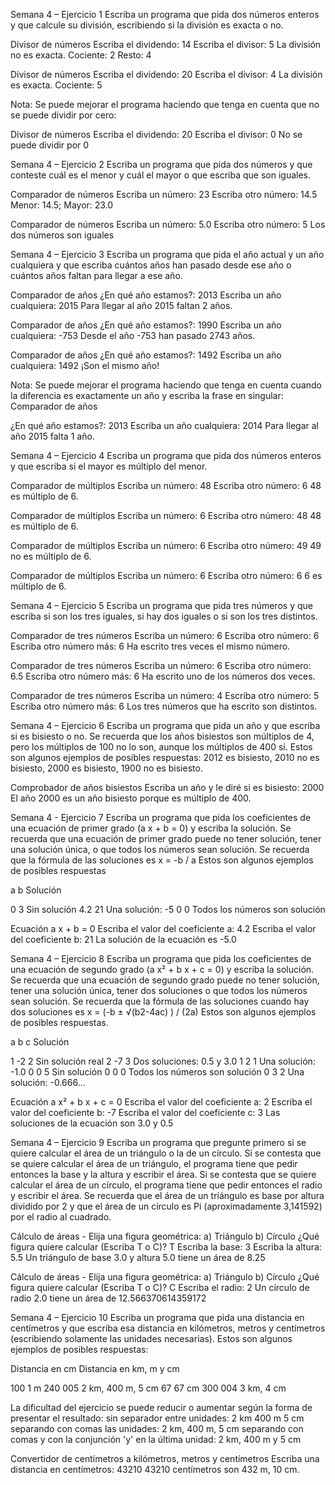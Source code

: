 Semana 4 – Ejercicio 1
Escriba un programa que pida dos números enteros y que calcule su división, escribiendo si la división es exacta o no.

Divisor de números
Escriba el dividendo: 14
Escriba el divisor: 5
La división no es exacta. Cociente: 2 Resto: 4

Divisor de números
Escriba el dividendo: 20
Escriba el divisor: 4
La división es exacta. Cociente: 5

Nota: 
Se puede mejorar el programa haciendo que tenga en cuenta que no se 
puede dividir por cero:

Divisor de números
Escriba el dividendo: 20
Escriba el divisor: 0
No se puede dividir por 0








Semana 4 – Ejercicio 2
Escriba un programa que pida dos números y que conteste cuál es el 
menor y cuál el mayor o que escriba que son iguales.

Comparador de números
Escriba un número: 23
Escriba otro número: 14.5
Menor: 14.5; Mayor: 23.0

Comparador de números
Escriba un número: 5.0
Escriba otro número: 5
Los dos números son iguales










Semana 4 – Ejercicio 3
Escriba un programa que pida el año actual y un año cualquiera y que 
escriba cuántos años han pasado desde ese año o cuántos años faltan 
para llegar a ese año.

Comparador de años
¿En qué año estamos?: 2013
Escriba un año cualquiera: 2015
Para llegar al año 2015 faltan 2 años.

Comparador de años
¿En qué año estamos?: 1990
Escriba un año cualquiera: -753
Desde el año -753 han pasado 2743 años.

Comparador de años
¿En qué año estamos?: 1492
Escriba un año cualquiera: 1492
¡Son el mismo año!

Nota: 
Se puede mejorar el programa haciendo que tenga en cuenta cuando la 
diferencia es exactamente un año y escriba la frase en singular:
Comparador de años

¿En qué año estamos?: 2013
Escriba un año cualquiera: 2014
Para llegar al año 2015 falta 1 año.










Semana 4 – Ejercicio 4
Escriba un programa que pida dos números enteros y que escriba si el 
mayor es múltiplo del menor.

Comparador de múltiplos
Escriba un número: 48
Escriba otro número: 6
48 es múltiplo de 6.

Comparador de múltiplos
Escriba un número: 6
Escriba otro número: 48
48 es múltiplo de 6.

Comparador de múltiplos
Escriba un número: 6
Escriba otro número: 49
49 no es múltiplo de 6.

Comparador de múltiplos
Escriba un número: 6
Escriba otro número: 6
6 es múltiplo de 6.








Semana 4 – Ejercicio 5
Escriba un programa que pida tres números y que escriba si son los tres 
iguales, si hay dos iguales o si son los tres distintos.

Comparador de tres números
Escriba un número: 6
Escriba otro número: 6
Escriba otro número más: 6
Ha escrito tres veces el mismo número.

Comparador de tres números
Escriba un número: 6
Escriba otro número: 6.5
Escriba otro número más: 6
Ha escrito uno de los números dos veces.

Comparador de tres números
Escriba un número: 4
Escriba otro número: 5
Escriba otro número más: 6
Los tres números que ha escrito son distintos.







Semana 4 – Ejercicio 6
Escriba un programa que pida un año y que escriba si es bisiesto o no. 
Se recuerda que los años bisiestos son múltiplos de 4, pero los múltiplos
de 100 no lo son, aunque los múltiplos de 400 sí.
Estos son algunos ejemplos de posibles respuestas: 2012 es bisiesto, 2010 
no es bisiesto, 2000 es bisiesto, 1900 no es bisiesto.

Comprobador de años bisiestos
Escriba un año y le diré si es bisiesto: 2000
El año 2000 es un año bisiesto porque es múltiplo de 400.









Semana 4 - Ejercicio 7
Escriba un programa que pida los coeficientes de una ecuación de primer 
grado (a x + b = 0) y escriba la solución. 
Se recuerda que una ecuación de primer grado puede no tener solución, tener 
una solución única, o que todos los números sean solución. Se recuerda 
que la fórmula de las soluciones es x = -b / a
Estos son algunos ejemplos de posibles respuestas


a       b     Solución

0       3     Sin solución
4.2     21    Una solución: -5
0       0     Todos los números son solución

Ecuación a x + b = 0
Escriba el valor del coeficiente a: 4.2
Escriba el valor del coeficiente b: 21
La solución de la ecuación es -5.0











Semana 4 – Ejercicio 8
Escriba un programa que pida los coeficientes de una ecuación de segundo 
grado (a x² + b x + c = 0) y escriba la solución. 
Se recuerda que una ecuación de segundo grado puede no tener solución, 
tener una solución única, tener dos soluciones o que todos los números sean solución. 
Se recuerda que la fórmula de las soluciones cuando hay dos soluciones 
es x = (-b ± √(b2-4ac) ) / (2a)
Estos son algunos ejemplos de posibles respuestas. 

a        b         c          Solución

1       -2         2          Sin solución real
2       -7         3          Dos soluciones: 0.5 y 3.0
1        2         1          Una solución: -1.0
0        0         5          Sin solución
0        0         0          Todos los números son solución
0        3         2          Una solución: -0.666...

Ecuación a x² + b x + c = 0
Escriba el valor del coeficiente a: 2
Escriba el valor del coeficiente b: -7
Escriba el valor del coeficiente c: 3
Las soluciones de la ecuación son 3.0 y 0.5








Semana 4 – Ejercicio 9
Escriba un programa que pregunte primero si se quiere calcular el área de un triángulo
o la de un círculo. Si se contesta que se quiere calcular el área de un triángulo, 
el programa tiene que pedir entonces la base y la altura y escribir el área.
Si se contesta que se quiere calcular el área de un círculo, el programa tiene que pedir 
entonces el radio y escribir el área.
Se recuerda que el área de un triángulo es base por altura dividido por 2 y que el área 
de un círculo es Pi (aproximadamente 3,141592) por el radio al cuadrado.

Cálculo de áreas - Elija una figura geométrica:
a) Triángulo
b) Círculo
¿Qué figura quiere calcular (Escriba T o C)? T
Escriba la base: 3
Escriba la altura: 5.5
Un triángulo de base 3.0 y altura 5.0 tiene un área de 8.25

Cálculo de áreas - Elija una figura geométrica:
a) Triángulo
b) Círculo
¿Qué figura quiere calcular (Escriba T o C)? C
Escriba el radio: 2
Un círculo de radio 2.0 tiene un área de 12.566370614359172









Semana 4 – Ejercicio 10
Escriba un programa que pida una distancia en centímetros y que escriba esa distancia
en kilómetros, metros y centímetros (escribiendo solamente las unidades necesarias).
Estos son algunos ejemplos de posibles respuestas:


Distancia en cm                      Distancia en km, m y cm

100                                  1 m
240 005                              2 km, 400 m, 5 cm
67                                   67 cm
300 004                              3 km, 4 cm

La dificultad del ejercicio se puede reducir o aumentar según la forma de presentar el resultado:
sin separador entre unidades: 2 km 400 m 5 cm 
separando con comas las unidades: 2 km, 400 m, 5 cm 
separando con comas y con la conjunción 'y' en la última unidad: 2 km, 400 m y 5 cm 

Convertidor de centímetros a kilómetros, metros y centímetros
Escriba una distancia en centímetros: 43210
43210 centímetros son 432 m, 10 cm.

